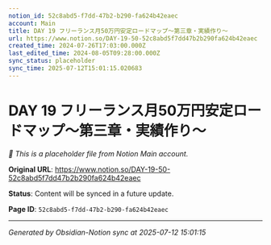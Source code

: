 ```yaml
---
notion_id: 52c8abd5-f7dd-47b2-b290-fa624b42eaec
account: Main
title: DAY 19 フリーランス月50万円安定ロードマップ〜第三章・実績作り〜
url: https://www.notion.so/DAY-19-50-52c8abd5f7dd47b2b290fa624b42eaec
created_time: 2024-07-26T17:03:00.000Z
last_edited_time: 2024-08-05T09:28:00.000Z
sync_status: placeholder
sync_time: 2025-07-12T15:01:15.020683
---
```


# DAY 19 フリーランス月50万円安定ロードマップ〜第三章・実績作り〜

*🔄 This is a placeholder file from Notion Main account.*

**Original URL**: https://www.notion.so/DAY-19-50-52c8abd5f7dd47b2b290fa624b42eaec

**Status**: Content will be synced in a future update.

**Page ID**: `52c8abd5-f7dd-47b2-b290-fa624b42eaec`

---

*Generated by Obsidian-Notion sync at 2025-07-12 15:01:15*
